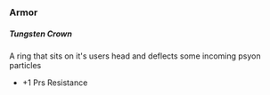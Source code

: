 ### Armor
##### Tungsten Crown
A ring that sits on it's users head and deflects some incoming psyon particles
- +1 Prs Resistance